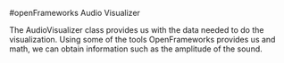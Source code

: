 #openFrameworks Audio Visualizer

The AudioVisualizer class provides us with the data needed to do the visualization. Using some of the tools OpenFrameworks provides us and math, we can obtain information such as the amplitude of the sound. 
